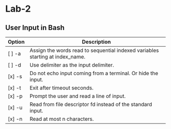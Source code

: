 # Lab-2
## User Input in Bash

| Option | Description |
| ------ | ----------- |
| [ ] -a     | Assign the words read to sequential indexed variables starting at index_name.|
| [ ] -d     | Use delimiter as the input delimiter.|
| [x] -s      | Do not echo input coming from a terminal. Or hide the input.|
| [x] -t     | Exit after timeout seconds.|
| [x] -p   | Prompt the user and read a line of input.|
| [x] -u     | Read from file descriptor fd instead of the standard input.|
| [x] -n     | Read at most n characters.|

